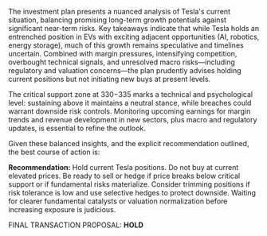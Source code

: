 The investment plan presents a nuanced analysis of Tesla's current situation, balancing promising long-term growth potentials against significant near-term risks. Key takeaways indicate that while Tesla holds an entrenched position in EVs with exciting adjacent opportunities (AI, robotics, energy storage), much of this growth remains speculative and timelines uncertain. Combined with margin pressures, intensifying competition, overbought technical signals, and unresolved macro risks—including regulatory and valuation concerns—the plan prudently advises holding current positions but not initiating new buys at present levels.

The critical support zone at $330-$335 marks a technical and psychological level: sustaining above it maintains a neutral stance, while breaches could warrant downside risk controls. Monitoring upcoming earnings for margin trends and revenue development in new sectors, plus macro and regulatory updates, is essential to refine the outlook.

Given these balanced insights, and the explicit recommendation outlined, the best course of action is:

**Recommendation:** Hold current Tesla positions. Do not buy at current elevated prices. Be ready to sell or hedge if price breaks below critical support or if fundamental risks materialize. Consider trimming positions if risk tolerance is low and use selective hedges to protect downside. Waiting for clearer fundamental catalysts or valuation normalization before increasing exposure is judicious.

FINAL TRANSACTION PROPOSAL: **HOLD**